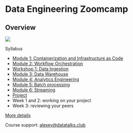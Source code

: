 # Data Engineering Zoomcamp
## Overview

<img src="images/architecture/arch_v4_workshops.jpg" />

Syllabus

* [Module 1: Containerization and Infrastructure as Code](01-docker-terraform/)
* [Module 2: Workflow Orchestration](02-workflow-orchestration/)
* [Workshop 1: Data Ingestion](cohorts/2025/workshops/dlt.md)
* [Module 3: Data Warehouse](03-data-warehouse/)
* [Module 4: Analytics Engineering](04-analytics-engineering/)
* [Module 5: Batch processing](05-batch/)
* [Module 6: Streaming](06-streaming/)
* [Project](projects)
* Week 1 and 2: working on your project
* Week 3: reviewing your peers

[More details](projects)

Course support: alexey@datatalks.club


